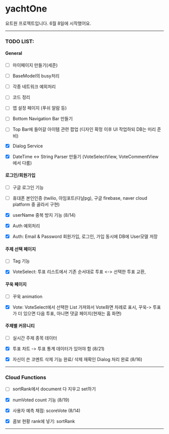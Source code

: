 # yachtOne

요트원 프로젝트입니다. 6월 8일에 시작했어요.

---

### TODO LIST:

#### General

- [ ] 마이페이지 만들기(세준)
- [ ] BaseModel의 busy처리
- [ ] 각종 네트워크 예외처리
- [ ] 코드 정리
- [ ] 앱 설정 페이지 (푸쉬 알람 등)
- [ ] Bottom Navigation Bar 만들기
- [ ] Top Bar에 들어갈 아이템 관련 팝업 (디자인 확정 이후 UI 작업하되 DB는 미리 준비)
  

- [x] Dialog Service
- [x] DateTime <-> String Parser 만들기 (VoteSelectView, VoteCommentView 에서 다룸)

#### 로그인/회원가입

- [ ] 구글 로그인 기능
- [ ] 휴대폰 본인인증 (twilio, 아임포트(다날pg), 구글 firebase, naver cloud platform 중 골라서 구현)

- [x] userName 중복 방지 기능 (8/14)
- [x] Auth 예외처리
- [x] Auth: Email & Password 회원가입, 로그인, 가입 동시에 DB에 User모델 저장

#### 주제 선택 페이지

- [ ] Tag 기능

- [x] VoteSelect: 투표 리스트에서 기존 순서대로 투표 <-> 선택한 투표 교환,

#### 꾸욱 페이지

- [ ] 꾸욱 animation

- [x] Vote: VoteSelect에서 선택한 List 가져와서 Vote화면 차례로 표시, 꾸욱-> 투표가 더 있으면 다음 투표, 아니면 댓글 페이지(현재는 홈 화면)

#### 주제별 커뮤니티

- [ ] 실시간 주제 종목 데이터

- [x] 투표 차트 -> 투표 통계 데이터가 있어야 함 (8/21)
- [x] 자신이 쓴 코멘트 삭제 기능 완료/ 삭제 재확인 Dialog 처리 완료 (8/16)

---

### Cloud Functions

- [ ] sortRank에서 document 다 지우고 set하기

- [x] numVoted count 기능 (8/19)
- [x] 사용자 예측 채점: scoreVote (8/14)
- [x] 콤보 현황 rank에 넣기: sortRank

---

